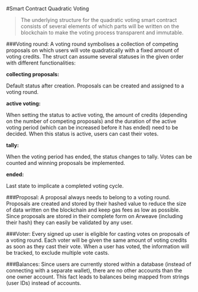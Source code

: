 #Smart Contract Quadratic Voting

>The underlying structure for the quadratic voting smart contract consists of several elements of which parts will be written on the blockchain to make the voting process transparent and immutable.

###Voting round:
A voting round symbolises a collection of competing proposals on which users will vote quadratically with a fixed amount of voting credits. The struct can assume several statuses in the given order with different functionalities:

**collecting proposals:**

Default status after creation. Proposals can be created and assigned to a voting round.

**active voting:**

When setting the status to active voting, the amount of credits (depending on the number of competing proposals) and the duration of the active voting period (which can be increased before it has ended) need to be decided. When this status is active, users can cast their votes.

**tally:**

When the voting period has ended, the status changes to tally. Votes can be counted and winning proposals be implemented.  

**ended:**

Last state to implicate a completed voting cycle.

###Proposal:
A proposal always needs to belong to a voting round. Proposals are created and stored by their hashed value to reduce the size of data written on the blockchain and keep gas fees as low as possible. Since proposals are stored in their complete form on Arweave (including their hash) they can easily be validated by any user.

###Voter:
Every signed up user is eligible for casting votes on proposals of a voting round. Each voter will be given the same amount of voting credits as soon as they cast their vote. When a user has voted, the information will be tracked, to exclude multiple vote casts.

###Balances:
Since users are currently stored within a database (instead of connecting with a separate wallet), there are no other accounts than the one owner account. This fact leads to balances being mapped from strings (user IDs) instead of accounts.